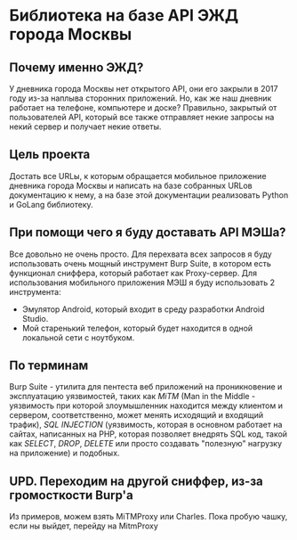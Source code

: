 # Библиотека на базе API ЭЖД города Москвы

## Почему именно ЭЖД?

У дневника города Москвы нет открытого API, они его закрыли в 2017 году из-за наплыва сторонних приложений.
Но, как же наш дневник работает на телефоне, компьютере и доске? Правильно, закрытый от пользователей API, который все также отправляет некие запросы на некий сервер и получает некие ответы. 

## Цель проекта
Достать все URLы, к которым обращается мобильное приложение дневника города Москвы и написать на базе собранных URLов документацию к нему, а на базе этой документации реализовать Python и GoLang библиотеку.

## При помощи чего я буду доставать API МЭШа?
Все довольно не очень просто. Для перехвата всех запросов я буду использовать очень мощный инструмент Burp Suite, в котором есть функционал сниффера, который работает как Proxy-сервер. Для использования мобильного приложения МЭШ я буду использовать 2 инструмента:
- Эмулятор Android, который входит в среду разработки Android Studio.
- Мой старенький телефон, который будет находится в одной локальной сети с ноутбуком.

## По терминам
Burp Suite - утилита для пентеста веб приложений на проникновение и эксплуатацию уязвимостей, таких как *MiTM* (Man in the Middle - уязвимость при которой злоумышленник находится между клиентом и сервером, соответственно, может менять исходящий и входящий трафик), *SQL INJECTION* (уязвимость, которая в основном работает на сайтах, написанных на PHP, которая позволяет внедрять SQL код, такой как _SELECT_, _DROP_, _DELETE_ или просто создавать "полезную" нагрузку на приложение) и подобных.

## UPD. Переходим на другой сниффер, из-за громосткости Burp'а
Из примеров, можем взять MiTMProxy или Charles.
Пока пробую чашку, если ны выйдет, перейду на MitmProxy
